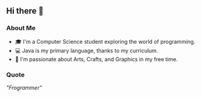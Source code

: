 ## Hi there 👋

<!--
# Hi, I'm kennethviov 👋
-->
### About Me
- 🎓 I'm a Computer Science student exploring the world of programming.
- 💻 Java is my primary language, thanks to my curriculum.
- 🎨 I'm passionate about Arts, Crafts, and Graphics in my free time.

### Quote
*"Frogrammer"*

<!--
**kennethviov/kennethviov** is a ✨ _special_ ✨ repository because its `README.md` (this file) appears on your GitHub profile.

Here are some ideas to get you started:

- 🔭 I’m currently working on ...
- 🌱 I’m currently learning ...
- 👯 I’m looking to collaborate on ...
- 🤔 I’m looking for help with ...
- 💬 Ask me about ...
- 📫 How to reach me: ...
- 😄 Pronouns: ...
- ⚡ Fun fact: ...
-->
